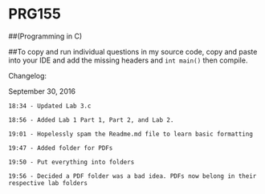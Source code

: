 # PRG155 
##(Programming in C)

##To copy and run individual questions in my source code, copy and paste into your IDE and add the missing headers and ```int main()``` then compile.





Changelog:

September 30, 2016

	18:34 - Updated Lab 3.c

	18:56 - Added Lab 1 Part 1, Part 2, and Lab 2.
	
	19:01 - Hopelessly spam the Readme.md file to learn basic formatting
	
	19:47 - Added folder for PDFs
	
	19:50 - Put everything into folders
	
	19:56 - Decided a PDF folder was a bad idea. PDFs now belong in their respective lab folders

